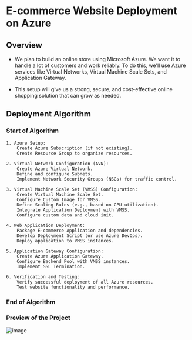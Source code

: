 #   E-commerce Website Deployment on Azure

##   Overview
* We plan to build an online store using Microsoft Azure. We want it to handle a lot of customers and work reliably. To do this, we'll use Azure services like Virtual Networks, Virtual Machine Scale Sets, and Application Gateway. 

* This setup will give us a strong, secure, and cost-effective online shopping solution that can grow as needed.
##   Deployment Algorithm

### Start of Algorithm


    1. Azure Setup:
        Create Azure Subscription (if not existing).
        Create Resource Group to organize resources.

    2. Virtual Network Configuration (AVN):
        Create Azure Virtual Network.
        Define and configure Subnets.
        Implement Network Security Groups (NSGs) for traffic control.

    3. Virtual Machine Scale Set (VMSS) Configuration:
        Create Virtual Machine Scale Set.
        Configure Custom Image for VMSS.
        Define Scaling Rules (e.g., based on CPU utilization).
        Integrate Application Deployment with VMSS.
        Configure custom data and cloud init.

    4. Web Application Deployment:
        Package E-commerce Application and dependencies.
        Develop Deployment Script (or use Azure DevOps).
        Deploy application to VMSS instances.

    5. Application Gateway Configuration:
        Create Azure Application Gateway.
        Configure Backend Pool with VMSS instances.
        Implement SSL Termination.

    6. Verification and Testing:
        Verify successful deployment of all Azure resources.
        Test website functionality and performance.

### End of Algorithm

### Preview of the Project
![image](https://github.com/user-attachments/assets/acffd4a4-e669-429f-a9e4-61b77a59acd0)

